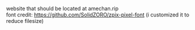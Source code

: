 website that should be located at amechan.rip<br>
font credit: https://github.com/SolidZORO/zpix-pixel-font (i customized it to reduce filesize)<br>